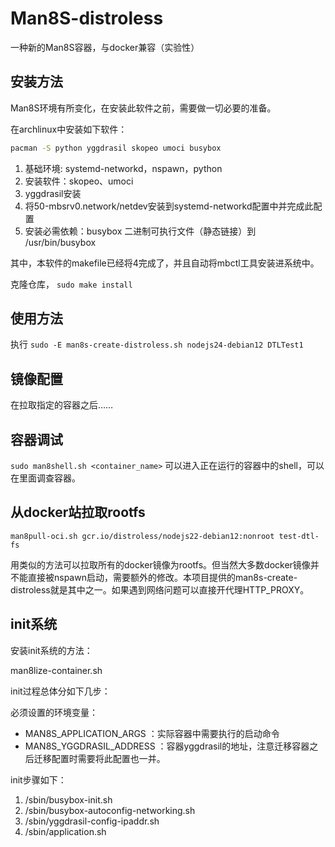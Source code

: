 # Man8S-distroless

一种新的Man8S容器，与docker兼容（实验性）

## 安装方法

Man8S环境有所变化，在安装此软件之前，需要做一切必要的准备。

在archlinux中安装如下软件：
```bash
pacman -S python yggdrasil skopeo umoci busybox
```

1. 基础环境: systemd-networkd，nspawn，python
2. 安装软件：skopeo、umoci
3. yggdrasil安装
4. 将50-mbsrv0.network/netdev安装到systemd-networkd配置中并完成此配置
5. 安装必需依赖：busybox 二进制可执行文件（静态链接）到 /usr/bin/busybox

其中，本软件的makefile已经将4完成了，并且自动将mbctl工具安装进系统中。


克隆仓库， `sudo make install`

## 使用方法

执行  `sudo -E man8s-create-distroless.sh nodejs24-debian12 DTLTest1`


## 镜像配置

在拉取指定的容器之后……



## 容器调试

`sudo man8shell.sh <container_name>` 可以进入正在运行的容器中的shell，可以在里面调查容器。

## 从docker站拉取rootfs

`man8pull-oci.sh gcr.io/distroless/nodejs22-debian12:nonroot test-dtl-fs`

用类似的方法可以拉取所有的docker镜像为rootfs。但当然大多数docker镜像并不能直接被nspawn启动，需要额外的修改。本项目提供的man8s-create-distroless就是其中之一。如果遇到网络问题可以直接开代理HTTP_PROXY。

## init系统

安装init系统的方法：

man8lize-container.sh 

init过程总体分如下几步：

必须设置的环境变量：
- MAN8S_APPLICATION_ARGS ：实际容器中需要执行的启动命令
- MAN8S_YGGDRASIL_ADDRESS ：容器yggdrasil的地址，注意迁移容器之后迁移配置时需要将此配置也一并。

init步骤如下：
1. /sbin/busybox-init.sh
2. /sbin/busybox-autoconfig-networking.sh
3. /sbin/yggdrasil-config-ipaddr.sh
4. /sbin/application.sh